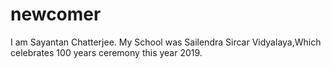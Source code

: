 # newcomer
I am Sayantan Chatterjee.
My School was Sailendra Sircar Vidyalaya,Which celebrates 100 years ceremony this year 2019.

